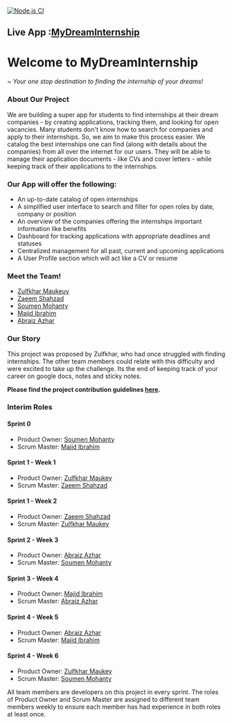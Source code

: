 [![Node.js CI](https://github.com/agiledev-students-fall2022/final-project-team-my-dream-internship/actions/workflows/node.js.yml/badge.svg?branch=main)](https://github.com/agiledev-students-fall2022/final-project-team-my-dream-internship/actions/workflows/node.js.yml)

## Live App :[MyDreamInternship](http://www.mydreaminternship.tk)

# Welcome to MyDreamInternship 
~ _Your one stop destination to finding the internship of your dreams!_

### About Our Project

We are building a super app for students to find internships at their dream companies - by creating applications, tracking them, and looking for open vacancies. Many students don't know how to search for companies and apply to their internships. So, we aim to make this process easier. We catalog the best internships one can find (along with details about the companies) from all over the internet for our users. They will be able to manage their application documents - like CVs and cover letters - while keeping track of their applications to the internships. 


### Our App will offer the following:

* An up-to-date catalog of open internships
* A simplified user interface to search and filter for open roles by date, company or position
* An overview of the companies offering the internships important information like benefits
* Dashboard for tracking applications with appropriate deadlines and statuses
* Centralized management for all past, current and upcoming applications 
* A User Profile section which will act like a CV or resume

### Meet the Team!

- [Zulfkhar Maukeuy](https://github.com/zulfkhar00)
- [Zaeem Shahzad](https://github.com/ms12297)
- [Soumen Mohanty](https://github.com/soumen02)
- [Majid Ibrahim](https://github.com/Majid778)
- [Abraiz Azhar](https://github.com/Abraiz01)

### Our Story

This project was proposed by Zulfkhar, who had once struggled with finding internships. The other team members could relate with this difficulty and were excited to take up the challenge. Its the end of keeping track of your career on google docs, notes and sticky notes. 

**Please find the project contribution guidelines [here](https://github.com/agiledev-students-fall2022/final-project-team-my-dream-internship/blob/master/CONTRIBUTING.md).**

### Interim Roles

#### Sprint 0

- Product Owner: [Soumen Mohanty](https://github.com/soumen02)
- Scrum Master: [Majid Ibrahim](https://github.com/Majid778)

#### Sprint 1 - Week 1

- Product Owner: [Zulfkhar Maukey](https://github.com/zulfkhar00)
- Scrum Master: [Zaeem Shahzad](https://github.com/ms12297)

#### Sprint 1 - Week 2

- Product Owner: [Zaeem Shahzad](https://github.com/ms12297)
- Scrum Master: [Zulfkhar Maukey](https://github.com/zulfkhar00)


#### Sprint 2 - Week 3

- Product Owner: [Abraiz Azhar](https://github.com/Abraiz01)
- Scrum Master: [Soumen Mohanty](https://github.com/soumen02)

#### Sprint 3 - Week 4

- Product Owner: [Majid Ibrahim](https://github.com/Majid778)
- Scrum Master: [Abraiz Azhar](https://github.com/Abraiz01)

#### Sprint 4 - Week 5

- Product Owner: [Abraiz Azhar](https://github.com/Abraiz01)
- Scrum Master: [Majid Ibrahim](https://github.com/Majid778)

#### Sprint 4 - Week 6

- Product Owner: [Zulfkhar Maukey](https://github.com/zulfkhar00)
- Scrum Master: [Soumen Mohanty](https://github.com/soumen02)

All team members are developers on this project in every sprint. The roles of Product Owner and Scrum Master are assigned to different team members weekly to ensure each member has had experience in both roles at least once. 
